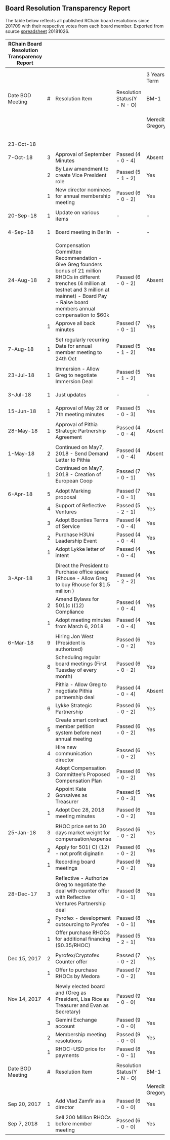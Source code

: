 ## Board Resolution Transparency Report

The table below reflects all published RChain board resolutions since 201709 with their respective votes from each board member. Exported from source [spreadsheet](https://docs.google.com/spreadsheets/d/1XnSyGNXoQmpvS8hgTFWZMZIC26tQQmdDjD8RKP0msa8/edit#gid=1001645341) 20181026.


| RChain Board Resolution Transparency Report |   |                                                                                                                                                                                                                          |                              |                  |             |             |              |                  |            |               |              |                   |                |                     |
|---------------------------------------------|---|--------------------------------------------------------------------------------------------------------------------------------------------------------------------------------------------------------------------------|------------------------------|------------------|-------------|-------------|--------------|------------------|------------|---------------|--------------|-------------------|----------------|---------------------|
|                                             |   |                                                                                                                                                                                                                          |                              | 3 Years Term     |             |             | 2 Years Term |                  |            | 1 Year Term   |              |                   | Not applicable |                     |
| Date BOD Meeting                            | # | Resolution Item                                                                                                                                                                                                          | Resolution Status(Y - N - O) | BM-1             | BM-2        | BM-3        | BM-4         | BM-5             | BM-6       | BM-7          | BM-8         | BM-9              | Board Proxy    |                     |
|                                             |   |                                                                                                                                                                                                                          |                              | Meredith Gregory | Vlad Zamfir | Ian Bloom   | Evan Jensen  | Aleksandr Bulkin | Kenny Rowe | Navneet Suman | David Currin | Hendrik Jan       | Wriiten Email  | JW for David Currin |
|                                             |   |                                                                                                                                                                                                                          |                              |                  |             |             |              |                  |            |               |              |                   |                |                     |
|                                             |   |                                                                                                                                                                                                                          |                              |                  |             |             |              |                  |            |               |              |                   |                |                     |
| 23-Oct-18                                   |   |                                                                                                                                                                                                                          |                              |                  |             |             |              |                  |            |               |              |                   |                |                     |
|                                             |   |                                                                                                                                                                                                                          |                              |                  |             |             |              |                  |            |               |              |                   |                |                     |
| 7-Oct-18                                    | 3 | Approval of September Minutes                                                                                                                                                                                            | Passed (4 - 0 - 4)           | Absent           | Not Present | Yes         | Yes          | Resigned         | Yes        | Absent        | Proxy        | Not Present       | NA             | Yes                 |
|                                             | 2 | By Law amendment to create Vice President role                                                                                                                                                                           | Passed (5 - 1 - 2)           | Yes              | Not Present | Yes         | Yes          | Resigned         | Yes        | No            | Proxy        | Not Present       | NA             | Yes                 |
|                                             | 1 | New director nominees for annual membership meeting                                                                                                                                                                      | Passed (6 - 0 - 2)           | Yes              | Not Present | Yes         | Yes          | Resigned         | Yes        | Yes           | Proxy        | Not Present       | NA             | Yes                 |
|                                             |   |                                                                                                                                                                                                                          |                              |                  |             |             |              |                  |            |               |              |                   |                |                     |
| 20-Sep-18                                   | 1 | Update on various items                                                                                                                                                                                                  | -                            | -                | -           | -           | -            | Resigned         | -          | -             | -            | -                 | NA             | NA                  |
|                                             |   |                                                                                                                                                                                                                          |                              |                  |             |             |              |                  |            |               |              |                   |                |                     |
| 4-Sep-18                                    | 1 | Board meeting in Berlin                                                                                                                                                                                                  | -                            | -                | -           | -           | -            | Resigned         | -          | Not Present   | -            | -                 | NA             | NA                  |
|                                             |   |                                                                                                                                                                                                                          |                              |                  |             |             |              |                  |            |               |              |                   |                |                     |
| 24-Aug-18                                   | 2 | Compensation Committee Recommendation - Give Greg founders bonus of 21 million RHOCs in different trenches (4 million at testnet and 3 million at mainnet) - Board Pay - Raise board members annual compensation to $60k | Passed (6 - 0 - 2)           | Absent           | Not Present | Yes         | Yes          | Resigned         | Yes        | Yes           | Yes          | Yes               | NA             | NA                  |
|                                             | 1 | Approve all back minutes                                                                                                                                                                                                 | Passed (7 - 0 - 1)           | Yes              | Not Present | Yes         | Yes          | Resigned         | Yes        | Yes           | Yes          | Yes               | NA             | NA                  |
|                                             |   |                                                                                                                                                                                                                          |                              |                  |             |             |              |                  |            |               |              |                   |                |                     |
| 7-Aug-18                                    | 1 | Set regularly recurring Date for annual member meeting to 24th Oct                                                                                                                                                       | Passed (5 - 1 - 2)           | Yes              | Not Present | Not Present | Yes          | Resigned         | Yes        | Yes           | Yes          | No                | NA             | NA                  |
|                                             |   |                                                                                                                                                                                                                          |                              |                  |             |             |              |                  |            |               |              |                   |                |                     |
| 23-Jul-18                                   | 1 | Immersion - Allow Greg to negotiate Immersion Deal                                                                                                                                                                       | Passed (5 - 1 - 2)           | Yes              | Not Present | Yes         | Yes          | Resigned         | Yes        | No            | Not Present  | Not Present/Proxy | Yes            | NA                  |
|                                             |   |                                                                                                                                                                                                                          |                              |                  |             |             |              |                  |            |               |              |                   |                |                     |
| 3-Jul-18                                    | 1 | Just updates                                                                                                                                                                                                             | -                            | -                | Not Present | -           | -            | Resigned         | -          | Not Present   | -            | Not Present       | NA             | NA                  |
|                                             |   |                                                                                                                                                                                                                          |                              |                  |             |             |              |                  |            |               |              |                   |                |                     |
| 15-Jun-18                                   | 1 | Approval of May 28 or 7th meeting minutes                                                                                                                                                                                | Passed (5 - 0 - 3)           | Yes              | Not Present | Yes         | Yes          | Resigned         | Yes        | Not Present   | Not Present  | Yes               | NA             | NA                  |
|                                             |   |                                                                                                                                                                                                                          |                              |                  |             |             |              |                  |            |               |              |                   |                |                     |
| 28-May-18                                   | 1 | Approval of Pithia Strategic Partnership Agreement                                                                                                                                                                       | Passed (4 - 0 - 4)           | Absent           | Not Present | Yes         | Absent       | Resigned         | Yes        | Absent        | Yes          | Yes               | NA             | NA                  |
|                                             |   |                                                                                                                                                                                                                          |                              |                  |             |             |              |                  |            |               |              |                   |                |                     |
| 1-May-18                                    | 2 | Continued on May7, 2018 - Send Demand Letter to Pithia                                                                                                                                                                   | Passed (4 - 0 - 4)           | Absent           | Not Present | Yes         | Absent       | Resigned         | Yes        | Absent        | Yes          | Yes               | NA             | NA                  |
|                                             | 1 | Continued on May7, 2018 - Creation of European Coop                                                                                                                                                                      | Passed (7 - 0 - 1)           | Yes              | Not Present | Yes         | Yes          | Resigned         | Yes        | Yes           | Yes          | Yes               | NA             | NA                  |
|                                             |   |                                                                                                                                                                                                                          |                              |                  |             |             |              |                  |            |               |              |                   |                |                     |
| 6-Apr-18                                    | 5 | Adopt Marking proposal                                                                                                                                                                                                   | Passed (7 - 0 - 1)           | Yes              | Not Present | Yes         | Yes          | Resigned         | Yes        | Yes           | Yes          | Yes               | NA             | NA                  |
|                                             | 4 | Support of Reflective Ventures                                                                                                                                                                                           | Passed (5 - 2 - 1)           | Yes              | Not Present | Yes         | Yes          | Resigned         | Yes        | No            | No           | Yes               | NA             | NA                  |
|                                             | 3 | Adopt Bounties Terms of Service                                                                                                                                                                                          | Passed (4 - 0 - 4)           | Yes              | Not Present | Yes         | Yes          | Resigned         | Yes        | Yes           | Yes          | Yes               | NA             | NA                  |
|                                             | 2 | Purchase H3Uni Leadership Event                                                                                                                                                                                          | Passed (4 - 0 - 4)           | Yes              | Not Present | Yes         | Yes          | Resigned         | Yes        | Yes           | Yes          | Yes               | NA             | NA                  |
|                                             | 1 | Adopt Lykke letter of intent                                                                                                                                                                                             | Passed (4 - 0 - 4)           | Yes              | Not Present | Yes         | Yes          | Resigned         | Yes        | Yes           | Yes          | Yes               | NA             | NA                  |
|                                             |   |                                                                                                                                                                                                                          |                              |                  |             |             |              |                  |            |               |              |                   |                |                     |
| 3-Apr-18                                    | 3 | Direct the President to Purchase office space (Rhouse - Allow Greg to buy Rhouse for $1.5 million )                                                                                                                      | Passed (4 - 2 - 2)           | Yes              | Not Present | No          | Yes          | Resigned         | Yes        | No            | Absent       | Yes               | NA             | NA                  |
|                                             | 2 | Amend Bylaws for 501(c )(12) Compliance                                                                                                                                                                                  | Passed (4 - 0 - 4)           | Yes              | Not Present | Yes         | Yes          | Resigned         | Yes        | Yes           | Yes          | Yes               | NA             | NA                  |
|                                             | 1 | Adopt meeting minutes from March 6, 2018                                                                                                                                                                                 | Passed (4 - 0 - 4)           | Yes              | Not Present | Yes         | Yes          | Resigned         | Yes        | Yes           | Yes          | Yes               | NA             | NA                  |
|                                             |   |                                                                                                                                                                                                                          |                              |                  |             |             |              |                  |            |               |              |                   |                |                     |
| 6-Mar-18                                    | 9 | Hiring Jon West (President is authorized)                                                                                                                                                                                | Passed (6 - 0 - 2)           | Yes              | Not Present | Yes         | Yes          | Resigned         | Yes        | Not Present   | Yes          | Yes               | NA             | NA                  |
|                                             | 8 | Scheduling regular board meetings (First Tuesday of every month)                                                                                                                                                         | Passed (6 - 0 - 2)           | Yes              | Not Present | Yes         | Yes          | Resigned         | Yes        | Not Present   | Yes          | Yes               | NA             | NA                  |
|                                             | 7 | Pithia - Allow Greg to negotiate Pithia partnership deal                                                                                                                                                                 | Passed (4 - 0 - 4)           | Absent           | Not Present | Yes         | Absent       | Resigned         | Yes        | Not Present   | Yes          | Yes               | NA             | NA                  |
|                                             | 6 | Lykke Strategic Partnership                                                                                                                                                                                              | Passed (6 - 0 - 2)           | Yes              | Not Present | Yes         | Yes          | Resigned         | Yes        | Not Present   | Yes          | Yes               | NA             | NA                  |
|                                             | 5 | Create smart contract member petition system before next annual meeting                                                                                                                                                  | Passed (6 - 0 - 2)           | Yes              | Not Present | Yes         | Yes          | Resigned         | Yes        | Not Present   | Yes          | Yes               | NA             | NA                  |
|                                             | 4 | Hire new communication director                                                                                                                                                                                          | Passed (6 - 0 - 2)           | Yes              | Not Present | Yes         | Yes          | Resigned         | Yes        | Not Present   | Yes          | Yes               | NA             | NA                  |
|                                             | 3 | Adopt Compensation Committee's Proposed Compensation Plan                                                                                                                                                                | Passed (6 - 0 - 2)           | Yes              | Not Present | Yes         | Yes          | Resigned         | Yes        | Not Present   | Yes          | Yes               | NA             | NA                  |
|                                             | 2 | Appoint Kate Gonsalves as Treasurer                                                                                                                                                                                      | Passed (5 - 0 - 3)           | Yes              | Not Present | Yes         | Yes          | Resigned         | Yes        | Not Present   | Absent       | Yes               | NA             | NA                  |
|                                             | 1 | Adopt Dec 28, 2018 meeting minutes                                                                                                                                                                                       | Passed (6 - 0 - 2)           | Yes              | Not Present | Yes         | Yes          | Resigned         | Yes        | Not Present   | Yes          | Yes               | NA             | NA                  |
|                                             |   |                                                                                                                                                                                                                          |                              |                  |             |             |              |                  |            |               |              |                   |                |                     |
| 25-Jan-18                                   | 3 | RHOC price set to 30 days market weight for compensation/expense                                                                                                                                                         | Passed (6 - 0 - 2)           | Yes              | Yes         | Yes         | Yes          | Resigned         | Yes        | Not Present   | Not Present  | Yes               | NA             | NA                  |
|                                             | 2 | Apply for 501( C) (12) - not profit diginatin                                                                                                                                                                            | Passed (6 - 0 - 2)           | Yes              | Yes         | Yes         | Yes          | Resigned         | Yes        | Not Present   | Not Present  | Yes               | NA             | NA                  |
|                                             | 1 | Recording board meetings                                                                                                                                                                                                 | Passed (6 - 0 - 2)           | Yes              | Yes         | Yes         | Yes          | Resigned         | Yes        | Not Present   | Not Present  | Yes               | NA             | NA                  |
|                                             |   |                                                                                                                                                                                                                          |                              |                  |             |             |              |                  |            |               |              |                   |                |                     |
| 28-Dec-17                                   | 3 | Reflective - Authorize Greg to negotiate the deal with counter offer with Reflective Ventures Partnership deal                                                                                                           | Passed (8 - 0 - 1)           | Yes              | Yes         | Yes         | Yes          | Not Present      | Yes        | Yes           | Yes          | Yes               | NA             | NA                  |
|                                             | 2 | Pyrofex - development outsourcing to Pyrofex                                                                                                                                                                             | Passed (8 - 0 - 1)           | Yes              | Yes         | Yes         | Yes          | Not Present      | Yes        | Yes           | Yes          | Yes               | NA             | NA                  |
|                                             | 1 | Offer purchase RHOCs for additional financing ($0.35/RHOC)                                                                                                                                                               | Passed (5 - 2 - 1)           | Yes              | Yes         | Yes         | No           | Not Present      | Yes        | Yes           | No           | Yes               | NA             | NA                  |
|                                             |   |                                                                                                                                                                                                                          |                              |                  |             |             |              |                  |            |               |              |                   |                |                     |
| Dec 15, 2017                                | 2 | Pyrofex/Cryptofex Counter offer                                                                                                                                                                                          | Passed (7 - 0 - 2)           | Yes              | Not Present | Yes         | Yes          | Not Present      | Yes        | Yes           | Yes          | Yes               | NA             | NA                  |
|                                             | 1 | Offer to purchase RHOCs by Medora                                                                                                                                                                                        | Passed (7 - 0 - 2)           | Yes              | Not Present | Yes         | Yes          | Not Present      | Yes        | Yes           | Yes          | Yes               | NA             | NA                  |
|                                             |   |                                                                                                                                                                                                                          |                              |                  |             |             |              |                  |            |               |              |                   |                |                     |
| Nov 14, 2017                                | 4 | Newly elected board and (Greg as President, Lisa Rice as Treasurer and Evan as Secretary)                                                                                                                                | Passed (9 - 0 - 0)           | Yes              | Yes         | Yes         | Yes          | Yes              | Yes        | Yes           | Yes          | Yes               | NA             | NA                  |
|                                             | 3 | Gemini Exchange account                                                                                                                                                                                                  | Passed (9 - 0 - 0)           | Yes              | Yes         | Yes         | Yes          | Yes              | Yes        | Yes           | Yes          | Yes               | NA             | NA                  |
|                                             | 2 | Membership meeting resolutions                                                                                                                                                                                           | Passed (9 - 0 - 0)           | Yes              | Yes         | Yes         | Yes          | Yes              | Yes        | Yes           | Yes          | Yes               | NA             | NA                  |
|                                             | 1 | RHOC-USD price for payments                                                                                                                                                                                              | Passed (8 - 0 - 1)           | Yes              | Yes         | Yes         | Yes          | Not Present      | Yes        | Yes           | Yes          | Yes               | NA             | NA                  |
|                                             |   |                                                                                                                                                                                                                          |                              |                  |             |             |              |                  |            |               |              |                   |                |                     |
| Date BOD Meeting                            | # | Resolution Item                                                                                                                                                                                                          | Resolution Status(Y - N - O) | BM-1             | BM-2        | BM-3        | BM-4         | BM-5             | BM-6       |               |              |                   |                |                     |
|                                             |   |                                                                                                                                                                                                                          |                              | Meredith Gregory | Ed Eykholt  | Ian Bloom   | Evan Jensen  | Aleksandr Bulkin | Kenny Rowe |               |              |                   |                |                     |
| Sep 20, 2017                                | 1 | Add Vlad Zamfir as a director                                                                                                                                                                                            | Passed (6 - 0 - 0)           | Yes              | Yes         | Yes         | Yes          | Yes              | Yes        | NA            | NA           | NA                | NA             | NA                  |
|                                             |   |                                                                                                                                                                                                                          |                              |                  |             |             |              |                  |            |               |              |                   |                |                     |
| Sep 7, 2018                                 | 1 | Sell 200 Million RHOCs before member meeting                                                                                                                                                                             | Passed (6 - 0 - 0)           | Yes              | Yes         | Yes         | Yes          | Yes              | Yes        | NA            | NA           | NA                | NA             | NA                  |
